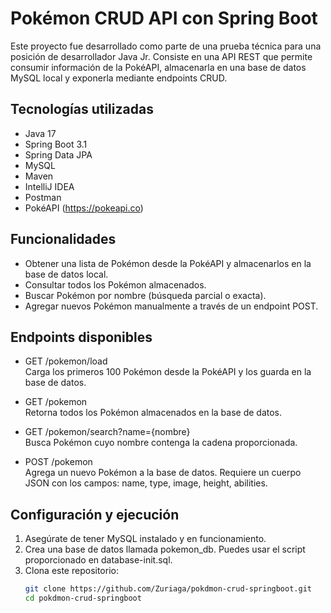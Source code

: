 # Pokémon CRUD API con Spring Boot

Este proyecto fue desarrollado como parte de una prueba técnica para una posición de desarrollador Java Jr. Consiste en una API REST que permite consumir información de la PokéAPI, almacenarla en una base de datos MySQL local y exponerla mediante endpoints CRUD.

## Tecnologías utilizadas

- Java 17
- Spring Boot 3.1
- Spring Data JPA
- MySQL
- Maven
- IntelliJ IDEA
- Postman
- PokéAPI (https://pokeapi.co)

## Funcionalidades

- Obtener una lista de Pokémon desde la PokéAPI y almacenarlos en la base de datos local.
- Consultar todos los Pokémon almacenados.
- Buscar Pokémon por nombre (búsqueda parcial o exacta).
- Agregar nuevos Pokémon manualmente a través de un endpoint POST.

## Endpoints disponibles

- GET /pokemon/load  
  Carga los primeros 100 Pokémon desde la PokéAPI y los guarda en la base de datos.

- GET /pokemon  
  Retorna todos los Pokémon almacenados en la base de datos.

- GET /pokemon/search?name={nombre}  
  Busca Pokémon cuyo nombre contenga la cadena proporcionada.

- POST /pokemon  
  Agrega un nuevo Pokémon a la base de datos. Requiere un cuerpo JSON con los campos: name, type, image, height, abilities.

## Configuración y ejecución

1. Asegúrate de tener MySQL instalado y en funcionamiento.
2. Crea una base de datos llamada pokemon_db. Puedes usar el script proporcionado en database-init.sql.
3. Clona este repositorio:
   ```bash
   git clone https://github.com/Zuriaga/pokdmon-crud-springboot.git
   cd pokdmon-crud-springboot
